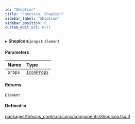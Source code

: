 ```yaml
---
id: "ShopIcon"
title: "Function: ShopIcon"
sidebar_label: "ShopIcon"
sidebar_position: 0
custom_edit_url: null
---
```


▸ **ShopIcon**(`props`): `Element`

#### Parameters

| Name | Type |
| :------ | :------ |
| `props` | [`IconProps`](../types/IconProps.md) |

#### Returns

`Element`

#### Defined in

[packages/firecms_core/src/icons/components/ShopIcon.tsx:3](https://github.com/FireCMSco/firecms/blob/d45f3739/packages/firecms_core/src/icons/components/ShopIcon.tsx#L3)
